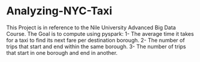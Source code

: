 # Analyzing-NYC-Taxi
This Project is in reference to the Nile University Advanced Big Data Course. 
The Goal is to compute using pyspark: 
1- The average time it takes for a taxi to find its next fare per destination borough.
2- The number of trips that start and end within the same borough.
3- The number of trips that start in one borough and end in another.
